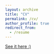 ```yaml
---
layout: archive
title: "CV"
permalink: /cv/
author_profile: true
redirect_from:
  - /resume
---
```


[See it here :)](https://drive.google.com/uc?export=download&id=1nB_X4S8E82TGnZzDENglQZXNliWQzFBq)